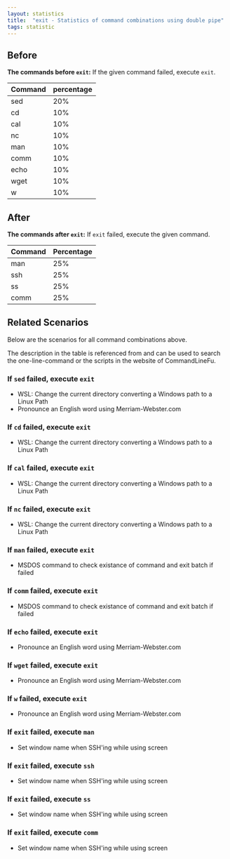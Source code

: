 ```yaml
---
layout: statistics
title:  "exit - Statistics of command combinations using double pipe"
tags: statistic
---
```


## Before

__The commands before `exit`:__ If the given command failed, execute `exit`.

| Command | percentage |
|--------|--------|
| sed | 20% |
| cd | 10% |
| cal | 10% |
| nc | 10% |
| man | 10% |
| comm | 10% |
| echo | 10% |
| wget | 10% |
| w | 10% |



## After

__The commands after `exit`:__ If `exit` failed, execute the given command.

| Command | Percentage | 
|-------|--------|
| man | 25% |
| ssh | 25% |
| ss | 25% |
| comm | 25% |



## Related Scenarios

Below are the scenarios for all command combinations above.

The description in the table is referenced from and can be used to search the one-line-command or the scripts in the website of CommandLineFu.


### If `sed` failed, execute `exit`

- WSL: Change the current directory converting a Windows path to a Linux Path
- Pronounce an English word using Merriam-Webster.com

            
### If `cd` failed, execute `exit`

- WSL: Change the current directory converting a Windows path to a Linux Path

            
### If `cal` failed, execute `exit`

- WSL: Change the current directory converting a Windows path to a Linux Path

            
### If `nc` failed, execute `exit`

- WSL: Change the current directory converting a Windows path to a Linux Path

            
### If `man` failed, execute `exit`

- MSDOS command to check existance of command and exit batch if failed

            
### If `comm` failed, execute `exit`

- MSDOS command to check existance of command and exit batch if failed

            
### If `echo` failed, execute `exit`

- Pronounce an English word using Merriam-Webster.com

            
### If `wget` failed, execute `exit`

- Pronounce an English word using Merriam-Webster.com

            
### If `w` failed, execute `exit`

- Pronounce an English word using Merriam-Webster.com

            


### If `exit` failed, execute `man`

- Set window name when SSH'ing while using screen

            
### If `exit` failed, execute `ssh`

- Set window name when SSH'ing while using screen

            
### If `exit` failed, execute `ss`

- Set window name when SSH'ing while using screen

            
### If `exit` failed, execute `comm`

- Set window name when SSH'ing while using screen

            
